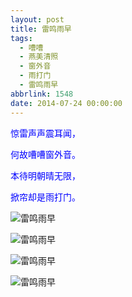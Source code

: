 ```yaml
---
layout: post
title: 雷鸣雨早
tags:
  - 嘈嘈
  - 燕美清照
  - 窗外音
  - 雨打门
  - 雷鸣雨早
abbrlink: 1548
date: 2014-07-24 00:00:00
---
```


<!-- build time:Sat Jun 23 2018 12:05:16 GMT+0800 (中国标准时间) -->

<span style="color:#00f">惊雷声声震耳闻，</span>

<span style="color:#00f">何故嘈嘈窗外音。</span>

<span style="color:#00f">本待明朝晴无限，</span>

<span style="color:#00f">掀帘却是雨打门。</span>

![雷鸣雨早](http://ww2.sinaimg.cn/large/4eed32f2jw1einkjbgs48j21kw0w0gyp.jpg "雷鸣雨早")

![雷鸣雨早](http://ww4.sinaimg.cn/large/4eed32f2jw1einkj2vpu6j21kw0w0dta.jpg "雷鸣雨早")

![雷鸣雨早](http://ww3.sinaimg.cn/large/4eed32f2jw1einkitwi5xj21kw0w0wsc.jpg "雷鸣雨早")

![雷鸣雨早](http://ww1.sinaimg.cn/large/4eed32f2jw1einkikuc2cj21kw0w0tle.jpg "雷鸣雨早")
<!-- rebuild by neat -->